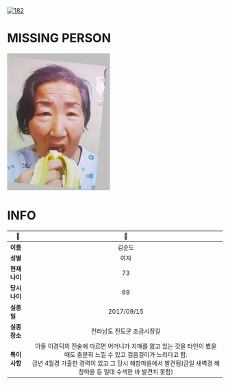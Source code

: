 [![182](https://img.shields.io/badge/%EC%8B%A4%EC%A2%85%EC%8B%A0%EA%B3%A0%EB%8A%94%20%EA%B5%AD%EB%B2%88%EC%97%86%EC%9D%B4-182-blue)](http://safe182.go.kr/index.do)

# MISSING PERSON

<img src="./missing_person.jpg">

# INFO

|🔑|💎|
|--|:--:|
|**이름**|김순도|
|**성별**|여자|
|**현재 나이**|73|
|**당시 나이**|69|
|**실종일**|2017/09/15|
|**실종 장소**|전라남도 진도군 조금시장길 |
|**특이사항**|아들 이경덕의 진술에 따르면 어머니가 치매를 앓고 있는 것을 타인이 봤을 때도 충분히 느낄 수 있고 걸음걸이가 느리다고 함.</br>금년 4월경 가출한 경력이 있고 그 당시 해창마을에서 발견됨(금일 새벽경 해창마을 등 일대 수색한 바 발견치 못함)|
